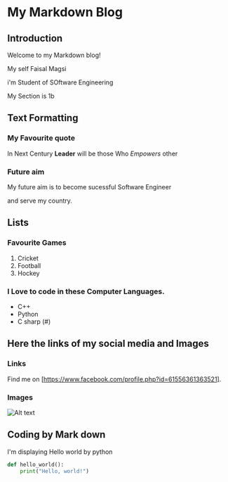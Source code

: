 # My Markdown Blog

## Introduction

Welcome to my Markdown blog! 

My self Faisal Magsi 

i'm Student of SOftware Engineering 

My Section is 1b 

## Text Formatting

### My Favourite quote

 In Next Century **Leader** will be those Who *Empowers* other

### Future aim

My future aim is to become sucessful Software Engineer

and serve my country.

## Lists

### Favourite Games

1. Cricket
2. Football
3. Hockey

### I Love to code in these Computer Languages.

- C++
- Python
- C sharp (#)

## Here the links of my social media and Images

### Links

Find me on  [https://www.facebook.com/profile.php?id=61556361363521].

### Images

![Alt text](https://www.google.com/url?sa=i&url=https%3A%2F%2Fwww.pexels.com%2Fsearch%2Fcar%2F&psig=AOvVaw3ddqhGrWNKUYfYvlbl4SZk&ust=1746009210798000&source=images&cd=vfe&opi=89978449&ved=0CBQQjhxqFwoTCOjvvaiA_YwDFQAAAAAdAAAAABAE)


## Coding by Mark down

I'm displaying Hello world by python

```Python
def hello_world():
    print("Hello, world!")
